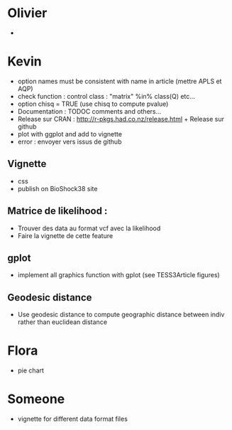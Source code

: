 # Olivier
-

# Kevin
- option names must be consistent with name in article (mettre APLS et AQP)
- check function : control class : "matrix" %in% class(Q) etc...
- option chisq = TRUE (use chisq to compute pvalue)
- Documentation : TODOC comments and others...
- Release sur CRAN : http://r-pkgs.had.co.nz/release.html + Release sur github
- plot with ggplot and add to vignette
- error : envoyer vers issus de github

## Vignette
- css
- publish on BioShock38 site

## Matrice de likelihood :
- Trouver des data au format vcf avec la likelihood
- Faire la vignette de cette feature

## gplot
- implement all graphics function with gplot (see TESS3Article figures)

## Geodesic distance
- Use geodesic distance to compute geographic distance between indiv rather than
euclidean distance

# Flora
- pie chart

# Someone
- vignette for different data format files
